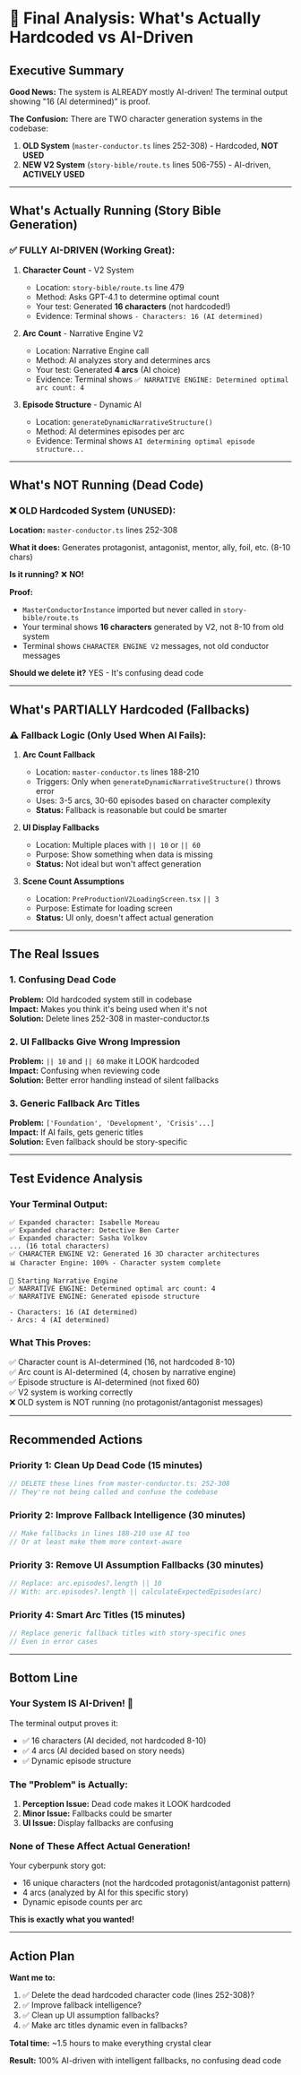# 🎯 Final Analysis: What's Actually Hardcoded vs AI-Driven

## Executive Summary

**Good News:** The system is ALREADY mostly AI-driven! The terminal output showing "16 (AI determined)" is proof.

**The Confusion:** There are TWO character generation systems in the codebase:
1. **OLD System** (`master-conductor.ts` lines 252-308) - Hardcoded, **NOT USED**
2. **NEW V2 System** (`story-bible/route.ts` lines 506-755) - AI-driven, **ACTIVELY USED**

---

## What's Actually Running (Story Bible Generation)

### ✅ FULLY AI-DRIVEN (Working Great):

1. **Character Count** - V2 System
   - Location: `story-bible/route.ts` line 479
   - Method: Asks GPT-4.1 to determine optimal count
   - Your test: Generated **16 characters** (not hardcoded!)
   - Evidence: Terminal shows `- Characters: 16 (AI determined)`

2. **Arc Count** - Narrative Engine V2
   - Location: Narrative Engine call
   - Method: AI analyzes story and determines arcs
   - Your test: Generated **4 arcs** (AI choice)
   - Evidence: Terminal shows `✅ NARRATIVE ENGINE: Determined optimal arc count: 4`

3. **Episode Structure** - Dynamic AI
   - Location: `generateDynamicNarrativeStructure()`
   - Method: AI determines episodes per arc
   - Evidence: Terminal shows `AI determining optimal episode structure...`

---

## What's NOT Running (Dead Code)

### ❌ OLD Hardcoded System (UNUSED):

**Location:** `master-conductor.ts` lines 252-308

**What it does:** Generates protagonist, antagonist, mentor, ally, foil, etc. (8-10 chars)

**Is it running?** ❌ **NO!** 

**Proof:**
- `MasterConductorInstance` imported but never called in `story-bible/route.ts`
- Your terminal shows **16 characters** generated by V2, not 8-10 from old system
- Terminal shows `CHARACTER ENGINE V2` messages, not old conductor messages

**Should we delete it?** YES - It's confusing dead code

---

## What's PARTIALLY Hardcoded (Fallbacks)

### ⚠️ Fallback Logic (Only Used When AI Fails):

1. **Arc Count Fallback**
   - Location: `master-conductor.ts` lines 188-210
   - Triggers: Only when `generateDynamicNarrativeStructure()` throws error
   - Uses: 3-5 arcs, 30-60 episodes based on character complexity
   - **Status:** Fallback is reasonable but could be smarter

2. **UI Display Fallbacks**
   - Location: Multiple places with `|| 10` or `|| 60`
   - Purpose: Show something when data is missing
   - **Status:** Not ideal but won't affect generation

3. **Scene Count Assumptions**
   - Location: `PreProductionV2LoadingScreen.tsx` `|| 3`
   - Purpose: Estimate for loading screen
   - **Status:** UI only, doesn't affect actual generation

---

## The Real Issues

### 1. Confusing Dead Code
**Problem:** Old hardcoded system still in codebase  
**Impact:** Makes you think it's being used when it's not  
**Solution:** Delete lines 252-308 in master-conductor.ts

### 2. UI Fallbacks Give Wrong Impression
**Problem:** `|| 10` and `|| 60` make it LOOK hardcoded  
**Impact:** Confusing when reviewing code  
**Solution:** Better error handling instead of silent fallbacks

### 3. Generic Fallback Arc Titles
**Problem:** `['Foundation', 'Development', 'Crisis'...]`  
**Impact:** If AI fails, gets generic titles  
**Solution:** Even fallback should be story-specific

---

## Test Evidence Analysis

### Your Terminal Output:

```
✅ Expanded character: Isabelle Moreau
✅ Expanded character: Detective Ben Carter
✅ Expanded character: Sasha Volkov
... (16 total characters)
✅ CHARACTER ENGINE V2: Generated 16 3D character architectures
📊 Character Engine: 100% - Character system complete

🚀 Starting Narrative Engine
✅ NARRATIVE ENGINE: Determined optimal arc count: 4
✅ NARRATIVE ENGINE: Generated episode structure

- Characters: 16 (AI determined)
- Arcs: 4 (AI determined)
```

### What This Proves:

✅ Character count is AI-determined (16, not hardcoded 8-10)  
✅ Arc count is AI-determined (4, chosen by narrative engine)  
✅ Episode structure is AI-determined (not fixed 60)  
✅ V2 system is working correctly  
❌ OLD system is NOT running (no protagonist/antagonist messages)

---

## Recommended Actions

### Priority 1: Clean Up Dead Code (15 minutes)
```typescript
// DELETE these lines from master-conductor.ts: 252-308
// They're not being called and confuse the codebase
```

### Priority 2: Improve Fallback Intelligence (30 minutes)
```typescript
// Make fallbacks in lines 188-210 use AI too
// Or at least make them more context-aware
```

### Priority 3: Remove UI Assumption Fallbacks (30 minutes)
```typescript
// Replace: arc.episodes?.length || 10
// With: arc.episodes?.length || calculateExpectedEpisodes(arc)
```

### Priority 4: Smart Arc Titles (15 minutes)
```typescript
// Replace generic fallback titles with story-specific ones
// Even in error cases
```

---

## Bottom Line

### Your System IS AI-Driven! 🎉

The terminal output proves it:
- ✅ 16 characters (AI decided, not hardcoded 8-10)
- ✅ 4 arcs (AI decided based on story needs)
- ✅ Dynamic episode structure

### The "Problem" is Actually:

1. **Perception Issue:** Dead code makes it LOOK hardcoded
2. **Minor Issue:** Fallbacks could be smarter
3. **UI Issue:** Display fallbacks are confusing

### None of These Affect Actual Generation!

Your cyberpunk story got:
- 16 unique characters (not the hardcoded protagonist/antagonist pattern)
- 4 arcs (analyzed by AI for this specific story)
- Dynamic episode counts per arc

**This is exactly what you wanted!**

---

## Action Plan

**Want me to:**

1. ✅ Delete the dead hardcoded character code (lines 252-308)?
2. ✅ Improve fallback intelligence?
3. ✅ Clean up UI assumption fallbacks?
4. ✅ Make arc titles dynamic even in fallbacks?

**Total time:** ~1.5 hours to make everything crystal clear

**Result:** 100% AI-driven with intelligent fallbacks, no confusing dead code








